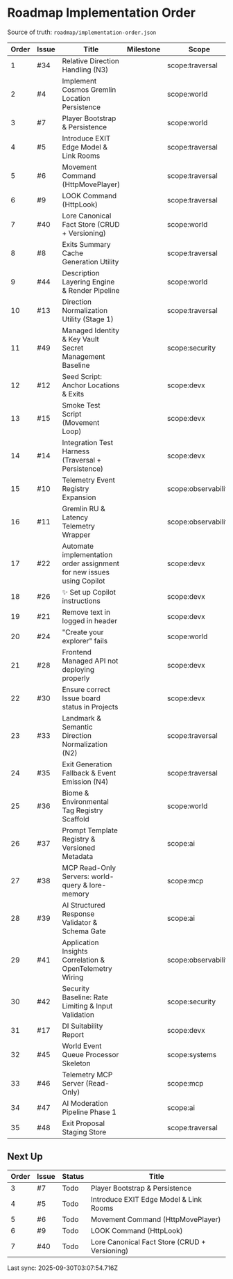 # Roadmap Implementation Order

Source of truth: `roadmap/implementation-order.json`

| Order | Issue | Title | Milestone | Scope | Type | Status |
| ----- | ----- | ----- | --------- | ----- | ---- | ------ |
| 1 | #34 | Relative Direction Handling (N3) |  | scope:traversal | feature | Done |
| 2 | #4 | Implement Cosmos Gremlin Location Persistence |  | scope:world | feature | Done |
| 3 | #7 | Player Bootstrap & Persistence |  | scope:world | feature | Todo |
| 4 | #5 | Introduce EXIT Edge Model & Link Rooms |  | scope:traversal | feature | Todo |
| 5 | #6 | Movement Command (HttpMovePlayer) |  | scope:traversal | feature | Todo |
| 6 | #9 | LOOK Command (HttpLook) |  | scope:traversal | feature | Todo |
| 7 | #40 | Lore Canonical Fact Store (CRUD + Versioning) |  | scope:world | feature | Todo |
| 8 | #8 | Exits Summary Cache Generation Utility |  | scope:traversal | feature | Todo |
| 9 | #44 | Description Layering Engine & Render Pipeline |  | scope:world | feature | Todo |
| 10 | #13 | Direction Normalization Utility (Stage 1) |  | scope:traversal | feature | Todo |
| 11 | #49 | Managed Identity & Key Vault Secret Management Baseline |  | scope:security | type:infra |  |
| 12 | #12 | Seed Script: Anchor Locations & Exits |  | scope:devx | feature | Todo |
| 13 | #15 | Smoke Test Script (Movement Loop) |  | scope:devx | test | Todo |
| 14 | #14 | Integration Test Harness (Traversal + Persistence) |  | scope:devx | test |  |
| 15 | #10 | Telemetry Event Registry Expansion |  | scope:observability | feature | Todo |
| 16 | #11 | Gremlin RU & Latency Telemetry Wrapper |  | scope:observability | feature | Todo |
| 17 | #22 | Automate implementation order assignment for new issues using Copilot |  | scope:devx | enhancement | Done |
| 18 | #26 | ✨ Set up Copilot instructions |  | scope:devx | enhancement | Done |
| 19 | #21 | Remove text in logged in header |  | scope:devx | enhancement | Done |
| 20 | #24 | "Create your explorer" fails |  | scope:world | bug | Done |
| 21 | #28 | Frontend Managed API not deploying properly |  | scope:devx | bug | Done |
| 22 | #30 | Ensure correct Issue board status in Projects |  | scope:devx | enhancement | Done |
| 23 | #33 | Landmark & Semantic Direction Normalization (N2) |  | scope:traversal | feature | Todo |
| 24 | #35 | Exit Generation Fallback & Event Emission (N4) |  | scope:traversal | feature | Todo |
| 25 | #36 | Biome & Environmental Tag Registry Scaffold |  | scope:world | feature | Todo |
| 26 | #37 | Prompt Template Registry & Versioned Metadata |  | scope:ai | feature | Todo |
| 27 | #38 | MCP Read-Only Servers: world-query & lore-memory |  | scope:mcp | feature | Todo |
| 28 | #39 | AI Structured Response Validator & Schema Gate |  | scope:ai | feature | Todo |
| 29 | #41 | Application Insights Correlation & OpenTelemetry Wiring |  | scope:observability | infra | Todo |
| 30 | #42 | Security Baseline: Rate Limiting & Input Validation |  | scope:security | infra | Todo |
| 31 | #17 | DI Suitability Report |  | scope:devx | docs |  |
| 32 | #45 | World Event Queue Processor Skeleton |  | scope:systems | feature | Todo |
| 33 | #46 | Telemetry MCP Server (Read-Only) |  | scope:mcp | feature | Todo |
| 34 | #47 | AI Moderation Pipeline Phase 1 |  | scope:ai | feature | Todo |
| 35 | #48 | Exit Proposal Staging Store |  | scope:traversal | feature | Todo |

## Next Up

| Order | Issue | Status | Title |
| ----- | ----- | ------ | ----- |
| 3 | #7 | Todo | Player Bootstrap & Persistence |
| 4 | #5 | Todo | Introduce EXIT Edge Model & Link Rooms |
| 5 | #6 | Todo | Movement Command (HttpMovePlayer) |
| 6 | #9 | Todo | LOOK Command (HttpLook) |
| 7 | #40 | Todo | Lore Canonical Fact Store (CRUD + Versioning) |

Last sync: 2025-09-30T03:07:54.716Z
